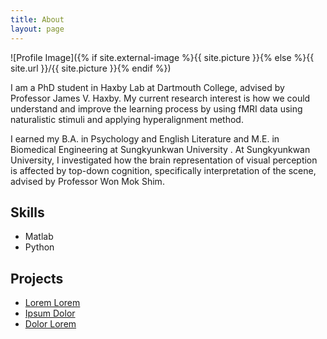 ```yaml
---
title: About
layout: page
---
```

![Profile Image]({% if site.external-image %}{{ site.picture }}{% else %}{{ site.url }}/{{ site.picture }}{% endif %})

<p>I am a PhD student in Haxby Lab at Dartmouth College, advised by Professor James V. Haxby. My current research interest is how we could understand and improve the learning process by using fMRI data using naturalistic stimuli and applying hyperalignment method.</p>

<p>I earned my B.A. in Psychology and English Literature and M.E. in Biomedical Engineering at Sungkyunkwan University . At Sungkyunkwan University, I investigated how the brain representation of visual perception is affected by top-down cognition, specifically interpretation of the scene, advised by Professor Won Mok Shim.</p>

<h2>Skills</h2>

<ul class="skill-list">
	<li>Matlab</li>
	<li>Python</li>
</ul>

<h2>Projects</h2>

<ul>
	<li><a href="https://github.com/">Lorem Lorem</a></li>
	<li><a href="https://github.com/">Ipsum Dolor</a></li>
	<li><a href="https://github.com/">Dolor Lorem</a></li>
</ul>
